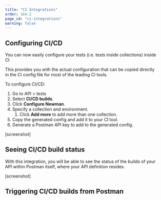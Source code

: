 ```yaml
---
title: "CI Integrations"
order: 164.2
page_id: "ci-integrations"
warning: false
---
```


## Configuring CI/CD

You can now easily configure your tests (i.e. tests inside collections) inside CI

This provides you with the actual configuration that can be copied directly in the CI config file for most of the leading CI tools.

To configure CI/CD:

1. Go to API > tests
2. Select **CI/CD builds**.
3. Click **Configure Newman**.
4. Specify a collection and environment.
   1. Click **Add more** to add more than one collection.
1. Copy the generated config and add it to your CI tool.
2. Generate a Postman API key to add to the generated config.

[screenshot]

## Seeing CI/CD build status

With this integration, you will be able to see the status of the builds of your API within Postman itself, where your API definition resides.

[screenshot]

## Triggering CI/CD builds from Postman
